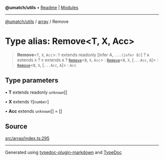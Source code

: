 **@umatch/utils** • [Readme](../../index.md) \| [Modules](../../modules.md)

***

[@umatch/utils](../../modules.md) / [array](../index.md) / Remove

# Type alias: Remove\<T, X, Acc\>

> **Remove**\<`T`, `X`, `Acc`\>: `T` extends readonly [infer A, `...(infer B)`] ? `A` extends `X` ? `X` extends `A` ? [`Remove`](Remove.md)\<`B`, `X`, `Acc`\> : [`Remove`](Remove.md)\<`B`, `X`, [`...Acc`, `A`]\> : [`Remove`](Remove.md)\<`B`, `X`, [`...Acc`, `A`]\> : `Acc`

## Type parameters

• **T** extends readonly `unknown`[]

• **X** extends `T`\[`number`\]

• **Acc** extends `unknown`[] = []

## Source

[src/array/index.ts:295](https://github.com/umatch-oficial/utils/blob/6b2757d/src/array/index.ts#L295)

***

Generated using [typedoc-plugin-markdown](https://www.npmjs.com/package/typedoc-plugin-markdown) and [TypeDoc](https://typedoc.org/)
